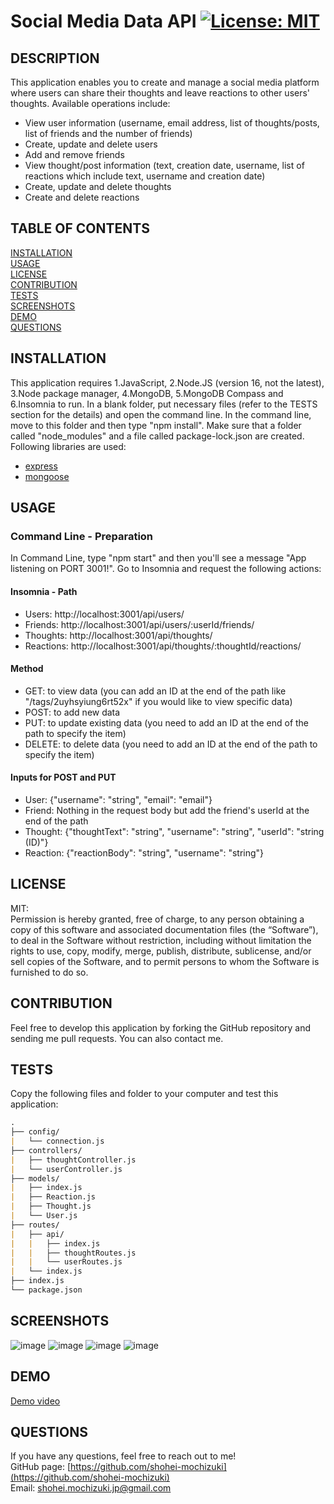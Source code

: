 # Social Media Data API [![License: MIT](https://img.shields.io/badge/License-MIT-yellow.svg)](https://opensource.org/licenses/MIT)

## DESCRIPTION 
This application enables you to create and manage a social media platform where users can share their thoughts and leave reactions to other users' thoughts. Available operations include:
* View user information (username, email address, list of thoughts/posts, list of friends and the number of friends) 
* Create, update and delete users
* Add and remove friends
* View thought/post information (text, creation date, username, list of reactions which include text, username and creation date) 
* Create, update and delete thoughts 
* Create and delete reactions

## TABLE OF CONTENTS
[INSTALLATION](#installation)<br>
[USAGE](#usage)<br>
[LICENSE](#license)<br>
[CONTRIBUTION](#contribution)<br>
[TESTS](#tests)<br>
[SCREENSHOTS](#screenshots)<br>
[DEMO](#demo)<br>
[QUESTIONS](#questions)

## INSTALLATION 
This application requires 1.JavaScript, 2.Node.JS (version 16, not the latest), 3.Node package manager, 4.MongoDB, 5.MongoDB Compass and 6.Insomnia to run. In a blank folder, put necessary files (refer to the TESTS section for the details) and open the command line. In the command line, move to this folder and then type "npm install". Make sure that a folder called "node_modules" and a file called package-lock.json are created. Following libraries are used:
* [express](https://www.npmjs.com/package/express)
* [mongoose](https://www.npmjs.com/package/mongoose)

## USAGE 

### Command Line - Preparation
In Command Line, type "npm start" and then you'll see a message "App listening on PORT 3001!". Go to Insomnia and request the following actions:

#### Insomnia - Path
* Users: http://localhost:3001/api/users/
* Friends: http://localhost:3001/api/users/:userId/friends/
* Thoughts: http://localhost:3001/api/thoughts/
* Reactions: http://localhost:3001/api/thoughts/:thoughtId/reactions/

#### Method
* GET: to view data (you can add an ID at the end of the path like "/tags/2uyhsyiung6rt52x" if you would like to view specific data)
* POST: to add new data 
* PUT: to update existing data (you need to add an ID at the end of the path to specify the item)
* DELETE: to delete data (you need to add an ID at the end of the path to specify the item)

#### Inputs for POST and PUT
* User: {"username": "string", "email": "email"}
* Friend: Nothing in the request body but add the friend's userId at the end of the path
* Thought: {"thoughtText": "string", "username": "string", "userId": "string (ID)"}
* Reaction: {"reactionBody": "string", "username": "string"}

## LICENSE 
MIT:<br>
Permission is hereby granted, free of charge, to any person obtaining a copy of this
software and associated documentation files (the “Software”), to deal in the Software
without restriction, including without limitation the rights to use, copy, modify,
merge, publish, distribute, sublicense, and/or sell copies of the Software, and to 
permit persons to whom the Software is furnished to do so.

## CONTRIBUTION 
Feel free to develop this application by forking the GitHub repository and sending me pull requests. You can also contact me.

## TESTS 
Copy the following files and folder to your computer and test this application:
```md
.
├── config/
|   └── connection.js
├── controllers/
|   ├── thoughtController.js
|   └── userController.js
├── models/
|   ├── index.js
|   ├── Reaction.js
|   ├── Thought.js
|   └── User.js
├── routes/
|   ├── api/
|   |   ├── index.js
|   |   ├── thoughtRoutes.js
|   |   └── userRoutes.js
|   └── index.js      
├── index.js  
└── package.json 
``` 

## SCREENSHOTS
![image](https://user-images.githubusercontent.com/121307266/225153970-23b64d2c-dc81-4247-8fac-cdd6f5012821.png)
![image](https://user-images.githubusercontent.com/121307266/225153976-ba6afa1d-40d7-48b8-96d4-caed8f88d16a.png)
![image](https://user-images.githubusercontent.com/121307266/225153979-6d60377c-30b2-478b-af19-4da92bb017c6.png)
![image](https://user-images.githubusercontent.com/121307266/225153980-c27a7f29-e942-4fa8-bb01-5140a863eeef.png)

## DEMO
[Demo video](https://watch.screencastify.com/v/S8VZw0ttoa1f948UhniH)

## QUESTIONS 
If you have any questions, feel free to reach out to me!<br>
GitHub page: [https://github.com/shohei-mochizuki](https://github.com/shohei-mochizuki)<br>
Email: [shohei.mochizuki.jp@gmail.com](mailto:shohei.mochizuki.jp@gmail.com)
